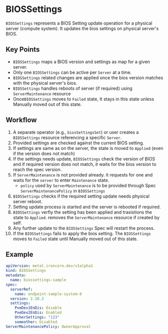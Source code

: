 # BIOSSettings

`BIOSSettings` represents a BIOS Setting update operation for a physical server (compute system). It updates the bios settings on physical server's BIOS. 

## Key Points

- `BIOSSettings` maps a BIOS version and settings as map for a given server.
- Only one `BIOSSettings` can be active per `Server` at a time.
- `BIOSSettings` related changes are applied once the bios version matches with the physical server's bios.
- `BIOSSettings` handles reboots of server (if required) using `ServerMaintenance` resource 
- Once`BIOSSettings` moves to `Failed` state, It stays in this state unless Manually moved out of this state. 

## Workflow

1. A separate operator (e.g., `biosSettingsSet`) or user creates a `BIOSSettings` resource referencing a 
   specific `Server`.
2. Provided settings are checked against the current BIOS setting.
3. If settings are same as on the server, the state is moved to `Applied` (even if the version does not match)
4. If the settings needs update, `BIOSSettings` check the version of BIOS and if required version does not match, it waits for the bios version to reach the spec version.
5. If `ServerMaintenance` is not provided already. it requests for one and waits for the `server` to enter `Maintenance` state.
    - `policy` used by `ServerMaintenance` is to be provided through Spec `ServerMaintenancePolicy` in `BIOSSettings`
6. `BIOSSettings` checks if the required setting update needs physical server reboot. 
7. Setting update process is started and the server is rebooted if required. 
8. `BIOSSettings` verfiy the setting has been applied and trasistions the state to `Applied`. removes the `ServerMaintenance` resource if created by self.
9. Any further update to the `BIOSSettings` Spec will restart the process. 
10. If the `BIOSSettings` fails to apply the bios setting. The `BIOSSettings` moves to `Failed` state until Manually moved out of this state. 

## Example

```yaml
apiVersion: metal.ironcore.dev/v1alpha1
kind: BIOSSettings
metadata:
  name: biossettings-sample
spec:
  serverRef:
    name: endpoint-sample-system-0
  version: 2.10.3
  settings:
    PxeDev1EnDis: Disable
    PxeDev2EnDis: Enabled
    OtherSettings: "123"
    someother: Disabled
ServerMaintenancePolicy: OwnerApproval

```
